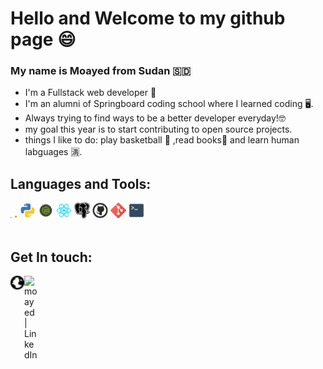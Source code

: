 # Hello and Welcome to my github page 😄
### My name is Moayed  from Sudan 🇸🇩
- I'm a Fullstack web developer 🤩
- I'm an alumni of Springboard coding school where I learned coding 🖥.
- Always trying to find ways to be a better developer everyday!🤓
- my goal this year is to start contributing to open source projects.
- things I like to do: play basketball 🏀 ,read books📖  and learn human labguages 🈵.



## Languages and Tools:
<div style="flex>
<img src="icons/html.png"
     alt="html"
     style=" width:5px " />
<img src="icons/css.png"
     alt="css"
     style=" width:2px " />
<img src="icons/js.png"
     alt="js"
     style=" width:5px " />
<img src="icons/python.png"
     alt="python"
     style=" width:25px " />
<img src="icons/node.png"
     alt="node"
     style=" width:25px " />
<img src="icons/react.png"
     alt="react"
     style=" width:25px " />
<img src="icons/postgres.png"
     alt="postgres"
     style=" width:25px " />
<img src="icons/github.png"
     alt="github"
     style=" width:25px " />
<img src="icons/git.png"
     alt="git"
     style=" width:25px " />
<img src="icons/terminal.png"
     alt="terminal"
     style=" width:25px " />
     </div>


<br>

## Get In touch:

[<img align="left" alt="codeSTACKr.com" width="22px" src="https://raw.githubusercontent.com/iconic/open-iconic/master/svg/globe.svg" />][website]

[<img align="left" alt="moayed | LinkedIn" width="22px" src="https://cdn.jsdelivr.net/npm/simple-icons@v3/icons/linkedin.svg" />][linkedin]


<br>

[website]: https://moayed-mustafa.github.io/personal-website/
[linkedin]: https://www.linkedin.com/in/moayed-mustafa/
